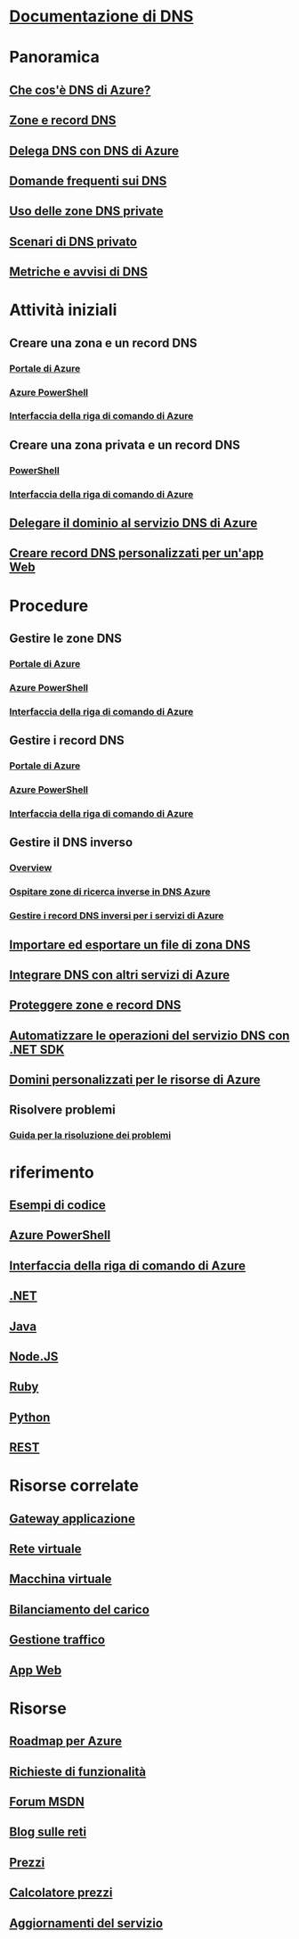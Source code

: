 # [Documentazione di DNS](index.md)

# Panoramica

## [Che cos'è DNS di Azure?](dns-overview.md)
## [Zone e record DNS](dns-zones-records.md)
## [Delega DNS con DNS di Azure](dns-domain-delegation.md)
## [Domande frequenti sui DNS](dns-faq.md)
## [Uso delle zone DNS private](private-dns-overview.md)
## [Scenari di DNS privato](private-dns-scenarios.md)
## [Metriche e avvisi di DNS](dns-alerts-metrics.md)


# Attività iniziali

## Creare una zona e un record DNS
### [Portale di Azure](dns-getstarted-portal.md)
### [Azure PowerShell](dns-getstarted-powershell.md)
### [Interfaccia della riga di comando di Azure](dns-getstarted-cli.md)

## Creare una zona privata e un record DNS
### [PowerShell](private-dns-getstarted-powershell.md)
### [Interfaccia della riga di comando di Azure](private-dns-getstarted-cli.md)
## [Delegare il dominio al servizio DNS di Azure](dns-delegate-domain-azure-dns.md)
## [Creare record DNS personalizzati per un'app Web](dns-web-sites-custom-domain.md)

# Procedure

## Gestire le zone DNS
### [Portale di Azure](dns-operations-dnszones-portal.md)
### [Azure PowerShell](dns-operations-dnszones.md)
### [Interfaccia della riga di comando di Azure](dns-operations-dnszones-cli.md)

## Gestire i record DNS
### [Portale di Azure](dns-operations-recordsets-portal.md)
### [Azure PowerShell](dns-operations-recordsets.md)
### [Interfaccia della riga di comando di Azure](dns-operations-recordsets-cli.md)

## Gestire il DNS inverso
### [Overview](dns-reverse-dns-overview.md)
### [Ospitare zone di ricerca inverse in DNS Azure](dns-reverse-dns-hosting.md)
### [Gestire i record DNS inversi per i servizi di Azure](dns-reverse-dns-for-azure-services.md)

## [Importare ed esportare un file di zona DNS](dns-import-export.md)
## [Integrare DNS con altri servizi di Azure](dns-for-azure-services.md)
## [Proteggere zone e record DNS](dns-protect-zones-recordsets.md)
## [Automatizzare le operazioni del servizio DNS con .NET SDK](dns-sdk.md)

## [Domini personalizzati per le risorse di Azure](dns-custom-domain.md)
## Risolvere problemi
### [Guida per la risoluzione dei problemi](dns-troubleshoot.md)

# riferimento
## [Esempi di codice](https://azure.microsoft.com/en-us/resources/samples/?service=dns)
## [Azure PowerShell](/powershell/module/azurerm.dns)
## [Interfaccia della riga di comando di Azure](/cli/azure/network/dns)
## [.NET](/dotnet/api/microsoft.azure.management.dns.models)
## [Java](/java/api/com.microsoft.azure.management.dns)
## [Node.JS](http://azure.github.io/azure-sdk-for-node/azure-arm-dns/latest/)
## [Ruby](http://www.rubydoc.info/gems/azure_mgmt_dns/0.8.0)
## [Python](http://azure-sdk-for-python.readthedocs.io/en/latest/sample_azure-mgmt-dns.html)
## [REST](/rest/api/dns/)

# Risorse correlate
## [Gateway applicazione](/azure/application-gateway/)
## [Rete virtuale](/azure/virtual-network/)
## [Macchina virtuale](/azure/virtual-machines/)
## [Bilanciamento del carico](/azure/load-balancer/)
## [Gestione traffico](/azure/traffic-manager/)
## [App Web](/azure/app-service/)

# Risorse
## [Roadmap per Azure](https://azure.microsoft.com/roadmap/?category=networking)
## [Richieste di funzionalità](https://feedback.azure.com/forums/217313-networking/category/77466-domain-name-service-dns-traffic-manager)
## [Forum MSDN](https://social.msdn.microsoft.com/Forums/en-US/home?forum=WAVirtualMachinesVirtualNetwork)
## [Blog sulle reti](http://azure.microsoft.com/blog/topics/networking)
## [Prezzi](https://azure.microsoft.com/pricing/details/dns/)
## [Calcolatore prezzi](https://azure.microsoft.com/pricing/calculator/)
## [Aggiornamenti del servizio](https://azure.microsoft.com/updates/?product=dns)
